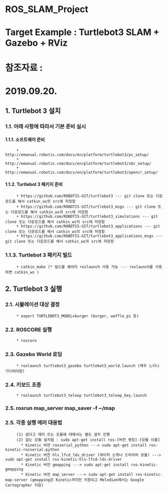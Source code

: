 # ROS_SLAM_Project

# Target Example : Turtlebot3 SLAM + Gazebo + RViz

# 참조자료 : 

# 2019.09.20.
## 1. Turtlebot 3 설치
### 1.1. 아래 사항에 따라서 기본 준비 실시
#### 1.1.1. 소프트웨어 준비
         • http://emanual.robotis.com/docs/en/platform/turtlebot3/pc_setup/
         • http://emanual.robotis.com/docs/en/platform/turtlebot3/sbc_setup/
         • http://emanual.robotis.com/docs/en/platform/turtlebot3/opencr_setup/

#### 1.1.2. Turtlebot 3 패키지 준비
         • https://github.com/ROBOTIS-GIT/turtlebot3 --- git clone 또는 다운로드를 해서 catkin_ws의 src에 저장함
         • https://github.com/ROBOTIS-GIT/turtlebot3_msgs --- git clone 또는 다운로드를 해서 catkin_ws의 src에 저장함
         • https://github.com/ROBOTIS-GIT/turtlebot3_simulations --- git clone 또는 다운로드를 해서 catkin_ws의 src에 저장함
         • https://github.com/ROBOTIS-GIT/turtlebot3_applications --- git clone 또는 다운로드를 해서 catkin_ws의 src에 저장함
         • https://github.com/ROBOTIS-GIT/turtlebot3_applications_msgs --- git clone 또는 다운로드를 해서 catkin_ws의 src에 저장함

### 1.1.3. Turtlebot 3 패키지 빌드
         • catkin_make (* 빌드를 해야지 roslaunch 사용 가능 --- roslaunch를 사용하면 catkin_ws )

## 2. Turtlebot 3 실행
### 2.1. 시뮬레이션 대상 결정
         * export TURTLEBOT3_MODEL=burger (burger, waffle_pi 등)
### 2.2. ROSCORE 실행 
         * roscore
### 2.3. Gazebo World 로딩
         * roslaunch turtlebot3_gazebo turtlebot3_world.launch (매우 느리니 기다려야함)
### 2.4. 키보드 조종
         * roslaunch turtlebot3_teleop turtlebot3_teleop_key.launch
### 2.5. rosrun map_server map_saver -f ~/map

### 2.5. 각종 실행 에러 대응법
         (1) 없다고 에러 뜨는 모듈에 대해서는 별도 설치 진행
         (2) 없는 모듈 설치법 : sudo apt-get install ros-[버전 명칭]-[모듈 이름]
           * Kinetic 버전 rosserial_python ---> sudo apt-get install ros-kinetic-rosserial-python
           * Kinetic 버전 hls_lfcd_lds_driver (레이저 스캐너 드라이버 모듈) ---> sudo apt-get install ros-kinetic-hls-lfcd-lds-driver
           * Kinetic 버전 gmapping ---> sudo apt-get install ros-kinetic-gmapping
           * Kinetic 버전 map_server ---> sudo apt-get install ros-kinetic-map-server (gmapping은 Kinetic까지만 지원되고 Melodian에서는 Google Cartographer 지원)
